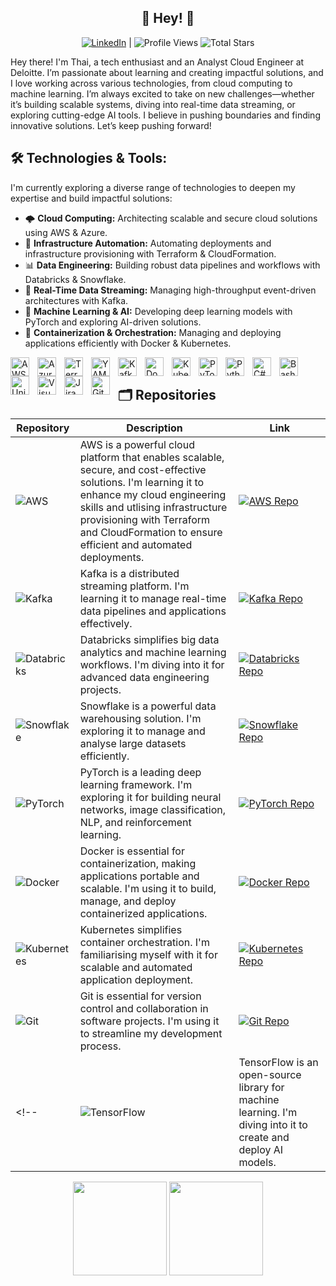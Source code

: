<div align="center">

## 👋 Hey! 👋
[![LinkedIn](https://img.shields.io/badge/LinkedIn-0077B5?style=flat&logo=linkedin&logoColor=white)](https://www.linkedin.com/in/thai-h-le/) |
![Profile Views](https://komarev.com/ghpvc/?username=ThaiTechTales&color=red&style=flat&logo=github)
![Total Stars](https://img.shields.io/badge/Total%20Stars-🌟%20brightgreen?style=flat&logo=github&logoColor=white)

</div>

Hey there! I'm Thai, a tech enthusiast and an Analyst Cloud Engineer at Deloitte. I’m passionate about learning and creating impactful solutions, and I love working across various technologies, from cloud computing to machine learning. I’m always excited to take on new challenges—whether it’s building scalable systems, diving into real-time data streaming, or exploring cutting-edge AI tools. I believe in pushing boundaries and finding innovative solutions. Let’s keep pushing forward!

## 🛠️ Technologies & Tools:
I'm currently exploring a diverse range of technologies to deepen my expertise and build impactful solutions:

- 🌩️ **Cloud Computing:** Architecting scalable and secure cloud solutions using AWS & Azure.
- 🔧 **Infrastructure Automation:** Automating deployments and infrastructure provisioning with Terraform & CloudFormation.
- 📊 **Data Engineering:** Building robust data pipelines and workflows with Databricks & Snowflake.
- 🔄 **Real-Time Data Streaming:** Managing high-throughput event-driven architectures with Kafka.
- 🤖 **Machine Learning & AI:** Developing deep learning models with PyTorch and exploring AI-driven solutions.
- 🐳 **Containerization & Orchestration:** Managing and deploying applications efficiently with Docker & Kubernetes.
              
<img align="left" alt="AWS" width="30px" style="padding-right:10px;" src="https://cdn.jsdelivr.net/gh/devicons/devicon@latest/icons/amazonwebservices/amazonwebservices-plain-wordmark.svg"/>
<img align="left" alt="Azure DevOps" width="30px" style="padding-right:10px;" src="https://cdn.jsdelivr.net/gh/devicons/devicon@latest/icons/azuredevops/azuredevops-original.svg" />
<img align="left" alt="Terraform" width="30px" style="padding-right:10px;" src="https://cdn.jsdelivr.net/gh/devicons/devicon@latest/icons/terraform/terraform-original.svg" />
<img align="left" alt="YAML" width="30px" style="padding-right:10px;" src="https://cdn.jsdelivr.net/gh/devicons/devicon@latest/icons/yaml/yaml-original.svg" />
<img align="left" alt="Kafka" width="30px" style="padding-right:10px;" src="https://cdn.jsdelivr.net/gh/devicons/devicon@latest/icons/apachekafka/apachekafka-original.svg" />
<img align="left" alt="Docker" width="30px" style="padding-right:10px;" src="https://cdn.jsdelivr.net/gh/devicons/devicon@latest/icons/docker/docker-original.svg" />
<img align="left" alt="Kubernetes" width="30px" style="padding-right:10px;" src="https://cdn.jsdelivr.net/gh/devicons/devicon@latest/icons/kubernetes/kubernetes-original.svg" />
<img align="left" alt="PyTorch" width="30px" style="padding-right:10px;" src="https://cdn.jsdelivr.net/gh/devicons/devicon@latest/icons/pytorch/pytorch-original.svg" />
<img align="left" alt="Python" width="30px" style="padding-right:10px;" src="https://cdn.jsdelivr.net/gh/devicons/devicon@latest/icons/python/python-original.svg" />
<img align="left" alt="C#" width="30px" style="padding-right:10px;" src="https://cdn.jsdelivr.net/gh/devicons/devicon@latest/icons/csharp/csharp-original.svg" />
<img align="left" alt="Bash" width="30px" style="padding-right:10px;" src="https://cdn.jsdelivr.net/gh/devicons/devicon@latest/icons/bash/bash-original.svg" />
<img align="left" alt="Unity" width="30px" style="padding-right:10px;" src="https://cdn.jsdelivr.net/gh/devicons/devicon@latest/icons/unity/unity-original.svg" />
<img align="left" alt="Visual Studio" width="30px" style="padding-right:10px;" src="https://cdn.jsdelivr.net/gh/devicons/devicon@latest/icons/visualstudio/visualstudio-original.svg" />
<img align="left" alt="Jira" width="30px" style="padding-right:10px;" src="https://cdn.jsdelivr.net/gh/devicons/devicon@latest/icons/jira/jira-original.svg" />
<img align="left" alt="Git" width="30px" style="padding-right:10px;" src="https://cdn.jsdelivr.net/gh/devicons/devicon@latest/icons/git/git-original.svg" />
<br />


## 🗂️ Repositories
| Repository    | Description                                                                 | Link                                                                                     |
|---------------|-----------------------------------------------------------------------------|------------------------------------------------------------------------------------------|
| ![AWS](https://img.shields.io/badge/aws-FF9900?style=flat&logo=amazonwebservices&logoColor=white) | AWS is a powerful cloud platform that enables scalable, secure, and cost-effective solutions. I'm learning it to enhance my cloud engineering skills and utlising infrastructure provisioning with Terraform and CloudFormation to ensure efficient and automated deployments. | [![AWS Repo](https://img.shields.io/badge/aws-black?style=flat&logo=github&logoColor=white)](https://github.com/ThaiTechTales/aws) |
| ![Kafka](https://img.shields.io/badge/kafka-231F20?style=flat&logo=apachekafka&logoColor=white) | Kafka is a distributed streaming platform. I'm learning it to manage real-time data pipelines and applications effectively. | [![Kafka Repo](https://img.shields.io/badge/kafka-black?style=flat&logo=github&logoColor=white)](https://github.com/ThaiTechTales/kafka) |
| ![Databricks](https://img.shields.io/badge/databricks-FF3621?style=flat&logo=databricks&logoColor=white) | Databricks simplifies big data analytics and machine learning workflows. I'm diving into it for advanced data engineering projects. | [![Databricks Repo](https://img.shields.io/badge/databricks-black?style=flat&logo=github&logoColor=white)](https://github.com/ThaiTechTales/databricks) |
| ![Snowflake](https://img.shields.io/badge/snowflake-29B5E8?style=flat&logo=snowflake&logoColor=white) | Snowflake is a powerful data warehousing solution. I'm exploring it to manage and analyse large datasets efficiently. | [![Snowflake Repo](https://img.shields.io/badge/snowflake-black?style=flat&logo=github&logoColor=white)](https://github.com/ThaiTechTales/snowflake) |
| ![PyTorch](https://img.shields.io/badge/pytorch-EE4C2C?style=flat&logo=pytorch&logoColor=white) | PyTorch is a leading deep learning framework. I'm exploring it for building neural networks, image classification, NLP, and reinforcement learning. | [![PyTorch Repo](https://img.shields.io/badge/pytorch-black?style=flat&logo=github&logoColor=white)](https://github.com/ThaiTechTales/pytorch) |
| ![Docker](https://img.shields.io/badge/docker-2496ED?style=flat&logo=docker&logoColor=white) | Docker is essential for containerization, making applications portable and scalable. I'm using it to build, manage, and deploy containerized applications. | [![Docker Repo](https://img.shields.io/badge/docker-black?style=flat&logo=github&logoColor=white)](https://github.com/ThaiTechTales/docker) |
| ![Kubernetes](https://img.shields.io/badge/kubernetes-326CE5?style=flat&logo=kubernetes&logoColor=white) | Kubernetes simplifies container orchestration. I'm familiarising myself with it for scalable and automated application deployment. | [![Kubernetes Repo](https://img.shields.io/badge/kubernetes-black?style=flat&logo=github&logoColor=white)](https://github.com/ThaiTechTales/kubernetes) |
| ![Git](https://img.shields.io/badge/git-F05032?style=flat&logo=git&logoColor=white) | Git is essential for version control and collaboration in software projects. I'm using it to streamline my development process. | [![Git Repo](https://img.shields.io/badge/git-black?style=flat&logo=github&logoColor=white)](https://github.com/ThaiTechTales/git) |
<!-- | ![TensorFlow](https://img.shields.io/badge/tensorflow-FF6F00?style=flat&logo=tensorflow&logoColor=white) | TensorFlow is an open-source library for machine learning. I'm diving into it to create and deploy AI models. | [![TensorFlow Repo](https://img.shields.io/badge/tensorflow-black?style=flat&logo=github&logoColor=white)](https://github.com/ThaiTechTales/tensorflow) | -->


<div align="center">
  <img src="https://github-readme-stats.vercel.app/api?username=ThaiTechTales&show_icons=true&theme=radical&hide_border=true" height="150px" />
  <img src="https://github-readme-stats.vercel.app/api/top-langs/?username=ThaiTechTales&layout=compact&theme=radical&hide_border=true" height="150px" />
</div>

